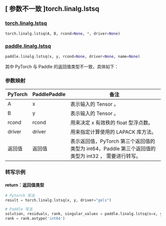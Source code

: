 ## [ 参数不一致 ]torch.linalg.lstsq
### [torch.linalg.lstsq](https://pytorch.org/docs/stable/generated/torch.linalg.lstsq.html?highlight=lstsq#torch.linalg.lstsq)

```python
torch.linalg.lstsq(A, B, rcond=None, *, driver=None)
```

### [paddle.linalg.lstsq](https://www.paddlepaddle.org.cn/documentation/docs/zh/api/paddle/linalg/lstsq_cn.html)

```python
paddle.linalg.lstsq(x, y, rcond=None, driver=None, name=None)
```

其中 PyTorch 与 Paddle 的返回值类型不一致，具体如下：
### 参数映射
| PyTorch       | PaddlePaddle | 备注                                                   |
| ------------- | ------------ | ------------------------------------------------------ |
| A         | x         | 表示输入的 Tensor 。                                     |
| B           | y           | 表示输入的 Tensor 。     |
| rcond           | rcond           | 用来决定 x 有效秩的 float 型浮点数。               |
| driver           | driver           | 用来指定计算使用的 LAPACK 库方法。               |
| 返回值     | 返回值            | 表示返回值，PyTorch 第三个返回值的类型为 int64，Paddle 第三个返回值的类型为 int32 ， 需要进行转写。 |

### 转写示例

#### return：返回值类型

```python
# Pytorch 写法
result = torch.linalg.lstsq(x, y, driver="gels")

# Paddle 写法
solution, residuals, rank, singular_values = paddle.linalg.lstsq(x=x, y=y，driver='gels')
rank = rank.astype('int64')
```
